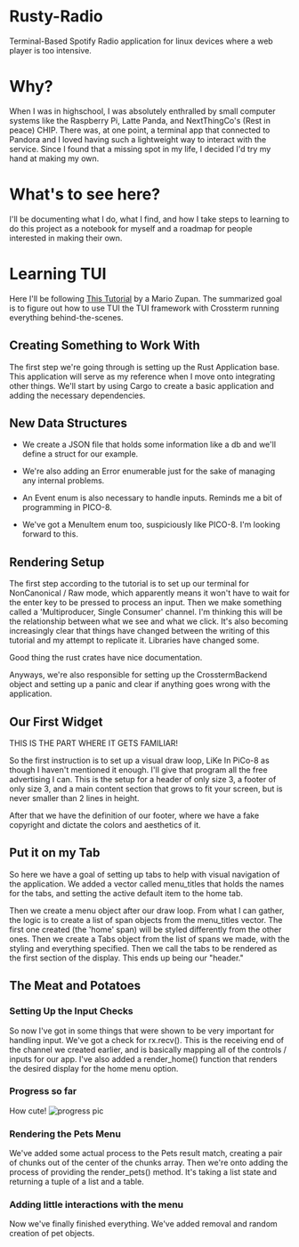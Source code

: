 # Rusty-Radio
Terminal-Based Spotify Radio application for linux devices where a web player is too intensive.


# Why?
When I was in highschool, I was absolutely enthralled by small computer systems like the Raspberry Pi, Latte Panda, and NextThingCo's (Rest in peace) CHIP. There was, at one point, a terminal app that connected to Pandora and I loved having such a lightweight way to interact with the service. Since I found that a missing spot in my life, I decided I'd try my hand at making my own. 


# What's to see here?
I'll be documenting what I do, what I find, and how I take steps to learning to do this project as a notebook for myself and a roadmap for people interested in making their own.


# Learning TUI
Here I'll be following [This Tutorial](https://blog.logrocket.com/rust-and-tui-building-a-command-line-interface-in-rust/) by a Mario Zupan. The summarized goal is to figure out how to use TUI the TUI framework with Crossterm running everything behind-the-scenes.


## Creating Something to Work With
The first step we're going through is setting up the Rust Application base. This application will serve as my reference when I move onto integrating other things. We'll start by using Cargo to create a basic application and adding the necessary dependencies.


## New Data Structures
* We create a JSON file that holds some information like a db and we'll define a struct for our example. 

* We're also adding an Error enumerable just for the sake of managing any internal problems.

* An Event enum is also necessary to handle inputs. Reminds me a bit of programming in PICO-8.

* We've got a MenuItem enum too, suspiciously like PICO-8. I'm looking forward to this.


## Rendering Setup
The first step according to the tutorial is to set up our terminal for NonCanonical / Raw mode, which apparently means it won't have to wait for the enter key to be pressed to process an input. Then we make something called a 'Multiproducer, Single Consumer' channel. I'm thinking this will be the relationship between what we see and what we click. It's also becoming increasingly clear that things have changed between the writing of this tutorial and my attempt to replicate it. Libraries have changed some. 

Good thing the rust crates have nice documentation.

Anyways, we're also responsible for setting up the CrosstermBackend object and setting up a panic and clear if anything goes wrong with the application.

## Our First Widget
THIS IS THE PART WHERE IT GETS FAMILIAR!

So the first instruction is to set up a visual draw loop, LiKe In PiCo-8 as though I haven't mentioned it enough. I'll give that program all the free advertising I can. This is the setup for a header of only size 3, a footer of only size 3, and a main content section that grows to fit your screen, but is never smaller than 2 lines in height.

After that we have the definition of our footer, where we have a fake copyright and dictate the colors and aesthetics of it.

## Put it on my Tab
So here we have a goal of setting up tabs to help with visual navigation of the application. We added a vector called menu_titles that holds the names for the tabs, and setting the active default item to the home tab.

Then we create a menu object after our draw loop. From what I can gather, the logic is to create a list of span objects from the menu_titles vector. The first one created (the 'home' span) will be styled differently from the other ones. Then we create a Tabs object from the list of spans we made, with the styling and everything specified. Then we call the tabs to be rendered as the first section of the display. This ends up being our "header."

## The Meat and Potatoes

### Setting Up the Input Checks
So now I've got in some things that were shown to be very important for handling input. We've got a check for rx.recv(). This is the receiving end of the channel we created earlier, and is basically mapping all of the controls / inputs for our app. I've also added a render_home() function that renders the desired display for the home menu option.

### Progress so far
How cute!
![progress pic](https://i.imgur.com/FMIi2vr.png) 

### Rendering the Pets Menu
We've added some actual process to the Pets result match, creating a pair of chunks out of the center of the chunks array. Then we're onto adding the process of providing the render_pets() method. It's taking a list state and returning a tuple of a list and a table.

### Adding little interactions with the menu
Now we've finally finished everything. We've added removal and random creation of pet objects. 